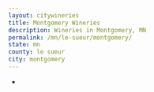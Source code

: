 ```yaml
---
layout: citywineries
title: Montgomery Wineries
description: Wineries in Montgomery, MN
permalink: /mn/le-sueur/montgomery/
state: mn
county: le sueur
city: montgomery
---
```

-
